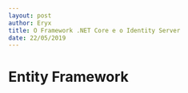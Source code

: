 ```yaml
---
layout: post
author: Eryx
title: O Framework .NET Core e o Identity Server
date: 22/05/2019
---
```


# Entity Framework



